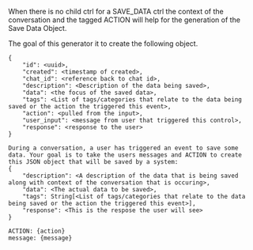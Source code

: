 When there is no child ctrl for a SAVE_DATA ctrl the context of the conversation and the tagged ACTION will help for the generation of the Save Data Object.

The goal of this generator it to create the following object.
```
{
	"id": <uuid>,
	"created": <timestamp of created>,
	"chat_id": <reference back to chat id>,
	"description": <Description of the data being saved>,
	"data": <the focus of the saved data>,
	"tags": <List of tags/categories that relate to the data being saved or the action the triggered this event>,
	"action": <pulled from the input>,
	"user_input": <message from user that triggered this control>,
	"response": <response to the user>
}
```


```
During a conversation, a user has triggered an event to save some data. Your goal is to take the users messages and ACTION to create this JSON object that will be saved by a system:
{
	"description": <A description of the data that is being saved along with context of the conversation that is occuring>,
	"data": <The actual data to be saved>,
	"tags": String[<List of tags/categories that relate to the data being saved or the action the triggered this event>],
	"response": <This is the respose the user will see>
}

ACTION: {action}
message: {message}

```